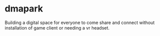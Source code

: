 # dmapark

Building a digital space for everyone to come share and connect without installation of game client or needing a vr headset. 
